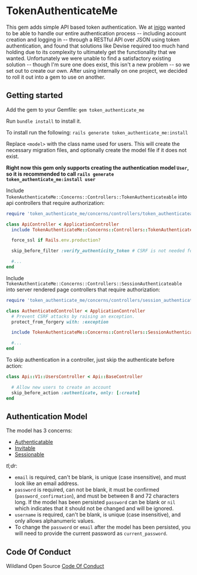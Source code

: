 TokenAuthenticateMe
=====================

This gem adds simple API based token authentication. We at [inigo](http://inigo.io) wanted to be able to handle our entire authentication process -- including account creation and logging in -- through a RESTful API over JSON using token authentication, and found that solutions like Devise required too much hand holding due to its complexity to ultimately get the functionality that we wanted. Unfortunately we were unable to find a satisfactory existing solution -- though I'm sure one does exist, this isn't a new problem -- so we set out to create our own. After using internally on one project, we decided to roll it out into a gem to use on another.

## Getting started

Add the gem to your Gemfile:
`gem token_authenticate_me`

Run `bundle install` to install it.

To install run the following:
`rails generate token_authenticate_me:install`

Replace `<model>` with the class name used for users. This will create the necessary migration files, and optionally create the model file if it does not exist.

**Right now this gem only supports creating the authentication model `User`, so it is recommended to call `rails generate token_authenticate_me:install user`**

Include `TokenAuthenticateMe::Concerns::Controllers::TokenAuthenticateable` into api controllers that require authorization:
````rb
require 'token_authenticate_me/concerns/controllers/token_authenticateable'

class ApiController < ApplicationController
  include TokenAuthenticateMe::Concerns::Controllers::TokenAuthenticateable

  force_ssl if Rails.env.production?

  skip_before_filter :verify_authenticity_token # CSRF is not needed for header or param based auth

  #...
end
````

Include `TokenAuthenticateMe::Concerns::Controllers::SessionAuthenticateable` into server rendered page controllers that require authorization:
````rb
require 'token_authenticate_me/concerns/controllers/session_authenticateable'

class AuthenticatedController < ApplicationController
  # Prevent CSRF attacks by raising an exception.
  protect_from_forgery with: :exception

  include TokenAuthenticateMe::Concerns::Controllers::SessionAuthenticateable

  #...
end
````

To skip authentication in a controller, just skip the authenticate before action:
````rb
class Api::V1::UsersController < Api::BaseController

  # Allow new users to create an account
  skip_before_action :authenticate, only: [:create]
end
````

## Authentication Model
The model has 3 concerns:
* [Authenticatable](https://github.com/wildland/token_authenticate_me/blob/master/lib/token_authenticate_me/concerns/models/authenticatable.rb)
* [Invitable](https://github.com/wildland/token_authenticate_me/blob/master/lib/token_authenticate_me/concerns/models/invitable.rb)
* [Sessionable](https://github.com/wildland/token_authenticate_me/blob/master/lib/token_authenticate_me/concerns/models/sessionable.rb)

*tl;dr*:
* `email` is required, can't be blank, is unique (case insensitive), and must look like an email address.
* `password` is required, can not be blank, it must be confirmed (`password_confirmation`), and must be between 8 and 72 characters long. If the model has been persisted `password` can be blank or `nil` which indicates that it should not be changed and will be ignored.
* `username` is required, can't be blank, is unique (case insensitive), and only allows alphanumeric values.
* To change the `password` or `email` after the model has been persisted, you will need to provide the current password as `current_password`.

## Code Of Conduct
Wildland Open Source [Code Of Conduct](https://github.com/wildland/code-of-conduct)
